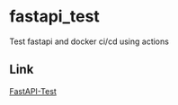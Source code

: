 # fastapi_test

Test fastapi and docker ci/cd using actions

## Link

[FastAPI-Test](https://fastapi-test-00.herokuapp.com/)
